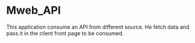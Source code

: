 # Mweb_API 
This application consume an API from different source.
He fetch data and pass it in the client front page to be consumed.
